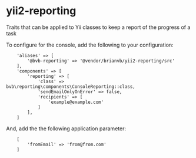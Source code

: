 # yii2-reporting

Traits that can be applied to Yii classes to keep a report of the progress of a task

To configure for the console, add the following to your configuration:
```
    'aliases' => [
        '@bvb-reporting' => '@vendor/brianvb/yii2-reporting/src'
    ],
    'components' => [
        'reporting' => [
            'class' => bvb\reporting\components\ConsoleReporting::class,
            'sendEmailOnlyOnError' => false,
            'recipients' => [
                'example@example.com'
            ]
        ],
    ]
```

And, add the the following application parameter:
```
	[
		'fromEmail' => 'from@from.com'
	]
```